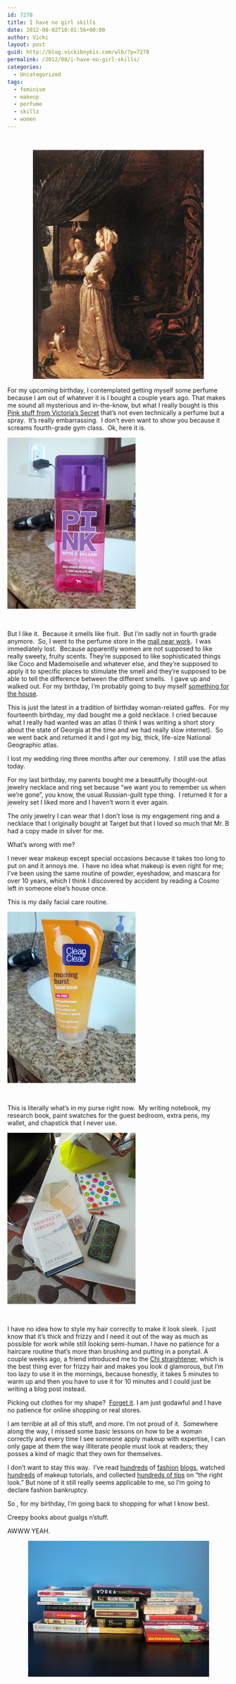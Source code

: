 ```yaml
---
id: 7278
title: I have no girl skills
date: 2012-08-02T10:01:56+00:00
author: Vicki
layout: post
guid: http://blog.vickiboykis.com/wlb/?p=7278
permalink: /2012/08/i-have-no-girl-skills/
categories:
  - Uncategorized
tags:
  - feminism
  - makeup
  - perfume
  - skillz
  - women
---
```

&nbsp;

<p style="text-align: center;">
  <a href="https://raw.githubusercontent.com/veekaybee/wlb/gh-pages/assets/images/2012/08/Woman-before-the-Mirror.jpeg"><img class="aligncenter  wp-image-7282" title="Woman-before-the-Mirror" src="https://raw.githubusercontent.com/veekaybee/wlb/gh-pages/assets/images/2012/08/Woman-before-the-Mirror.jpeg" alt="" width="388" height="519" /></a>
</p>

For my upcoming birthday, I contemplated getting myself some perfume because I am out of whatever it is I bought a couple years ago. That makes me sound all mysterious and in-the-know, but what I really bought is this <a href="http://www.victoriassecret.com/beauty/mists/fragrance-mist-victorias-secret-pink?ProductID=4852&CatalogueType=OLS" target="_blank">Pink stuff from Victoria&#8217;s Secret</a> that&#8217;s not even technically a perfume but a spray.  It&#8217;s really embarrassing.  I don&#8217;t even want to show you because it screams fourth-grade gym class.  Ok, here it is.

[<img class="aligncenter size-full wp-image-7281" title="IMG_20120802_073646" src="https://raw.githubusercontent.com/veekaybee/wlb/gh-pages/assets/images/2012/08/IMG_20120802_073646.jpeg" alt="" width="291" height="388" />](https://raw.githubusercontent.com/veekaybee/wlb/gh-pages/assets/images/2012/08/IMG_20120802_073646.jpeg)

&nbsp;

But I like it.  Because it smells like fruit.  But I&#8217;m sadly not in fourth grade anymore.  So, I went to the perfume store in the <a href="http://www.shopsatliberty.com/" target="_blank">mall near work</a>.  I was immediately lost.  Because apparently women are not supposed to like really sweety, fruity scents. They&#8217;re supposed to like sophisticated things like Coco and Mademoiselle and whatever else, and they&#8217;re supposed to apply it to specific places to stimulate the smell and they&#8217;re supposed to be able to tell the difference between the different smells.   I gave up and walked out. For my birthday, I&#8217;m probably going to buy myself <a href="http://www.amazon.com/DwellStudio-Zig-Lapis-Runner-9-Feet/dp/B0070UDLXG/ref=sr_1_31?s=home-garden&ie=UTF8&qid=1343602845&sr=1-31" target="_blank">something for the house</a>.

This is just the latest in a tradition of birthday woman-related gaffes.  For my fourteenth birthday, my dad bought me a gold necklace. I cried because what I really had wanted was an atlas (I think I was writing a short story about the state of Georgia at the time and we had really slow internet).  So we went back and returned it and I got my big, thick, life-size National Geographic atlas.

I lost my wedding ring three months after our ceremony.  I still use the atlas today.

For my last birthday, my parents bought me a beautifully thought-out jewelry necklace and ring set because &#8220;we want you to remember us when we&#8217;re gone&#8221;, you know, the usual Russian-guilt type thing.  I returned it for a jewelry set I liked more and I haven&#8217;t worn it ever again.

The only jewelry I can wear that I don&#8217;t lose is my engagement ring and a necklace that I originally bought at Target but that I loved so much that Mr. B had a copy made in silver for me.

What&#8217;s wrong with me?

I never wear makeup except special occasions because it takes too long to put on and it annoys me.  I have no idea what makeup is even right for me; I&#8217;ve been using the same routine of powder, eyeshadow, and mascara for over 10 years, which I think I discovered by accident by reading a Cosmo left in someone else&#8217;s house once.

This is my daily facial care routine.

[<img class="aligncenter size-full wp-image-7279" title="IMG_20120802_073659" src="https://raw.githubusercontent.com/veekaybee/wlb/gh-pages/assets/images/2012/08/IMG_20120802_073659.jpeg" alt="" width="291" height="388" />](https://raw.githubusercontent.com/veekaybee/wlb/gh-pages/assets/images/2012/08/IMG_20120802_073659.jpeg)

&nbsp;

This is literally what&#8217;s in my purse right now.  My writing notebook, my research book, paint swatches for the guest bedroom, extra pens, my wallet, and chapstick that I never use.

[<img class="aligncenter size-full wp-image-7283" title="IMG_20120802_073614" src="https://raw.githubusercontent.com/veekaybee/wlb/gh-pages/assets/images/2012/08/IMG_20120802_073614.jpeg" alt="" width="291" height="388" />](https://raw.githubusercontent.com/veekaybee/wlb/gh-pages/assets/images/2012/08/IMG_20120802_073614.jpeg)

&nbsp;

I have no idea how to style my hair correctly to make it look sleek.  I just know that it&#8217;s thick and frizzy and I need it out of the way as much as possible for work while still looking semi-human. I have no patience for a haircare routine that&#8217;s more than brushing and putting in a ponytail. A couple weeks ago, a friend introduced me to the <a href="http://www.ulta.com/ulta/browse/productDetail.jsp?productId=xlsImpprod4060123" target="_blank">Chi straightener</a>, which is the best thing ever for frizzy hair and makes you look d glamorous, but I&#8217;m too lazy to use it in the mornings, because honestly, it takes 5 minutes to warm up and then you have to use it for 10 minutes and I could just be writing a blog post instead.

Picking out clothes for my shape?  <a href="http://blog.vickiboykis.com/wlb/2010/09/please-help-me-look-less-like-gaga-and-more-like-coco/" target="_blank">Forget it</a>. I am just godawful and I have no patience for online shopping or real stores.

I am terrible at all of this stuff, and more. I&#8217;m not proud of it.  Somewhere along the way, I missed some basic lessons on how to be a woman correctly and every time I see someone apply makeup with expertise, I can only gape at them the way illiterate people must look at readers; they posses a kind of magic that they own for themselves.

I don&#8217;t want to stay this way.  I&#8217;ve read <a href="http://corporette.com/" target="_blank">hundreds</a> of <a href="http://frocksandfroufrou.com/" target="_blank">fashion</a> <a href="http://whatiwore2day.blogspot.com/" target="_blank">blogs</a>, watched <a href="https://www.google.com/search?sugexp=chrome,mod=2&sourceid=chrome&ie=UTF-8&q=youtube+makeup+tutorials" target="_blank">hundreds</a> of makeup tutorials, and collected <a href="http://www.amazon.com/Dress-Shaped-Dressing-Series-ebook/dp/B008JY6CQK" target="_blank">hundreds of tips</a> on &#8220;the right look.&#8221; But none of it still really seems applicable to me, so I&#8217;m going to declare fashion bankruptcy.

So , for my birthday, I&#8217;m going back to shopping for what I know best.

Creepy books about gualgs n&#8217;stuff.

AWWW YEAH.

<p style="text-align: center;">
  <a href="https://raw.githubusercontent.com/veekaybee/wlb/gh-pages/assets/images/2012/08/IMG_20120802_081627.jpg"><img class="aligncenter  wp-image-7285" title="IMG_20120802_081627" src="https://raw.githubusercontent.com/veekaybee/wlb/gh-pages/assets/images/2012/08/IMG_20120802_081627.jpg" alt="" width="411" height="308" /></a>
</p>

&nbsp;